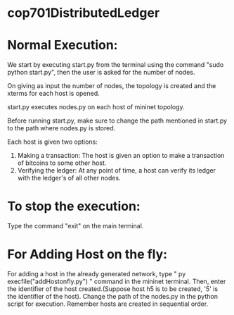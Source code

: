 # cop701DistributedLedger

# Normal Execution:
We start by executing start.py from the terminal using the command "sudo python start.py", then the user is asked for the number of nodes. 

On giving as input the number of nodes, the topology is created and the xterms for each host is opened.

start.py executes nodes.py on each host of mininet topology. 

Before running start.py, make sure to change the path mentioned in start.py to the path where nodes.py is stored.

Each host is given two options:
1. Making a transaction: The host is given an option to make a transaction of bitcoins to some other host.
2. Verifying the ledger: At any point of time, a host can verify its ledger with the ledger's of all other nodes.

# To stop the execution:
 
 Type the command "exit" on the main terminal.

# For Adding Host on the fly:

For adding a host in the already generated network, type " py execfile("addHostonfly.py") " command in the mininet terminal. Then, enter the identifier of the host created.(Suppose host h5 is to be created, '5' is the identifier of the host).
Change the path of the nodes.py in the python script for execution.
Remember hosts are created in sequential order.



